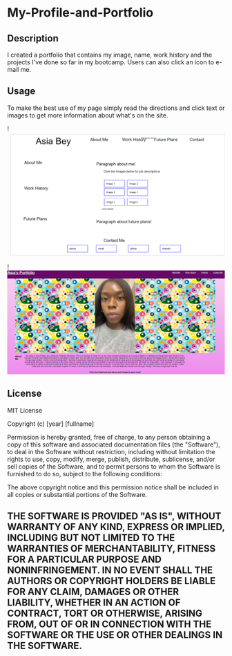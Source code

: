 # My-Profile-and-Portfolio


## Description

I created a portfolio that contains my image, name, work history and the projects I've done so far in my bootcamp. Users can also click an icon to e-mail me. 

## Usage

To make the best use of my page simply read the directions and click text or images to get more information about what's on the site.

!![Screenshot](./assets/images/Wireframe%20-First%20Portfolio.png)

!![Screenshot](./assets/images/Screenshot-portfolio2.png)




## License

MIT License

Copyright (c) [year] [fullname]

Permission is hereby granted, free of charge, to any person obtaining a copy
of this software and associated documentation files (the "Software"), to deal
in the Software without restriction, including without limitation the rights
to use, copy, modify, merge, publish, distribute, sublicense, and/or sell
copies of the Software, and to permit persons to whom the Software is
furnished to do so, subject to the following conditions:

The above copyright notice and this permission notice shall be included in all
copies or substantial portions of the Software.

THE SOFTWARE IS PROVIDED "AS IS", WITHOUT WARRANTY OF ANY KIND, EXPRESS OR
IMPLIED, INCLUDING BUT NOT LIMITED TO THE WARRANTIES OF MERCHANTABILITY,
FITNESS FOR A PARTICULAR PURPOSE AND NONINFRINGEMENT. IN NO EVENT SHALL THE
AUTHORS OR COPYRIGHT HOLDERS BE LIABLE FOR ANY CLAIM, DAMAGES OR OTHER
LIABILITY, WHETHER IN AN ACTION OF CONTRACT, TORT OR OTHERWISE, ARISING FROM,
OUT OF OR IN CONNECTION WITH THE SOFTWARE OR THE USE OR OTHER DEALINGS IN THE
SOFTWARE.
---

